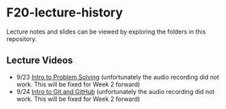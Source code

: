 # F20-lecture-history

Lecture notes and slides can be viewed by exploring the folders in this repository. 

## Lecture Videos
* 9/23 [Intro to Problem Solving](https://youtu.be/XpnjZEtypa4) (unfortunately the audio recording did not work. This will be fixed for Week 2 forward)
* 9/24 [Intro to Git and GitHub](https://www.youtube.com/watch?v=qjLxgV0qlMo) (unfortunately the audio recording did not work. This will be fixed for Week 2 forward)

